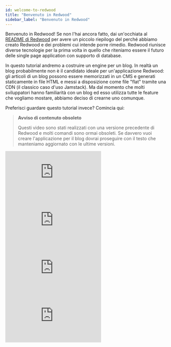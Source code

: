 ```yaml
---
id: welcome-to-redwood
title: "Benvenuto in Redwood"
sidebar_label: "Benvenuto in Redwood"
---
```


Benvenuto in Redwood! Se non l'hai ancora fatto, dai un'occhiata al [README di Redwood](https://github.com/redwoodjs/redwood/blob/main/README.md) per avere un piccolo riepilogo del perché abbiamo creato Redwood e dei problemi cui intende porre rimedio. Redwood riunisce diverse tecnologie per la prima volta in quello che riteniamo essere il futuro delle single page application con supporto di database.

In questo tutorial andremo a costruire un engine per un blog. In realtà un blog probabilmente non è il candidato ideale per un'applicazione Redwood: gli articoli di un blog possono essere memorizzati in un CMS e generati staticamente in file HTML e messi a disposizione come file "flat" tramite una CDN (il classico caso d'uso Jamstack). Ma dal momento che molti sviluppatori hanno familiarità con un blog ed esso utilizza tutte le feature che vogliamo mostare, abbiamo deciso di crearne uno comunque.

Preferisci guardare questo tutorial invece? Comincia qui:

> **Avviso di contenuto obsoleto**
> 
> Questi video sono stati realizzati con una versione precedente di Redwood e molti comandi sono ormai obsoleti. Se davvero vuoi creare l'applicazione per il blog dovrai proseguire con il testo che manteniamo aggiornato con le ultime versioni.

<div class="video-container">
  <iframe src="https://www.youtube.com/embed/tiF9SdM1i7M?rel=0" frameborder="0" allow="accelerometer; autoplay; encrypted-media; gyroscope; picture-in-picture; modestbranding; showinfo=0" allowfullscreen></iframe>
</div>

<div class="video-container">
  <iframe src="https://www.youtube.com/embed/SP5vbsWf5Yg?rel=0" frameborder="0" allow="accelerometer; autoplay; encrypted-media; gyroscope; picture-in-picture; modestbranding; showinfo=0" allowfullscreen></iframe>
</div>

<div class="video-container">
  <iframe src="https://www.youtube.com/embed/eT7iIy0F8Tk?rel=0" frameborder="0" allow="accelerometer; autoplay; encrypted-media; gyroscope; picture-in-picture; modestbranding; showinfo=0" allowfullscreen></iframe>
</div>

<div class="video-container">
  <iframe src="https://www.youtube.com/embed/UpD3HyuZkvY?rel=0" frameborder="0" allow="accelerometer; autoplay; encrypted-media; gyroscope; picture-in-picture; modestbranding; showinfo=0" allowfullscreen></iframe>
</div>

